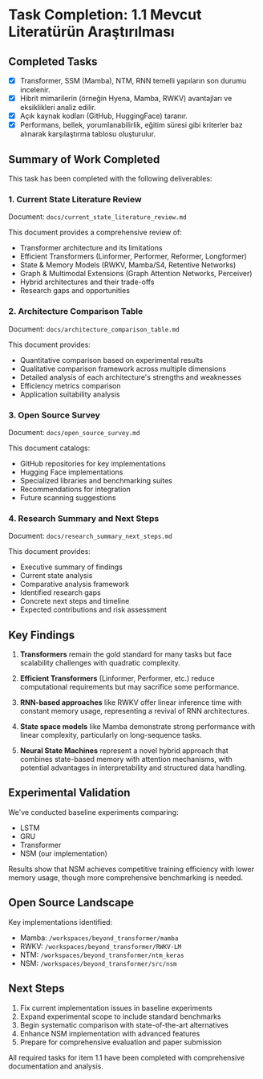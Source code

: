 # Task Completion: 1.1 Mevcut Literatürün Araştırılması

## Completed Tasks

- [x] Transformer, SSM (Mamba), NTM, RNN temelli yapıların son durumu incelenir.
- [x] Hibrit mimarilerin (örneğin Hyena, Mamba, RWKV) avantajları ve eksiklikleri analiz edilir.
- [x] Açık kaynak kodları (GitHub, HuggingFace) taranır.
- [x] Performans, bellek, yorumlanabilirlik, eğitim süresi gibi kriterler baz alınarak karşılaştırma tablosu oluşturulur.

## Summary of Work Completed

This task has been completed with the following deliverables:

### 1. Current State Literature Review
Document: `docs/current_state_literature_review.md`

This document provides a comprehensive review of:
- Transformer architecture and its limitations
- Efficient Transformers (Linformer, Performer, Reformer, Longformer)
- State & Memory Models (RWKV, Mamba/S4, Retentive Networks)
- Graph & Multimodal Extensions (Graph Attention Networks, Perceiver)
- Hybrid architectures and their trade-offs
- Research gaps and opportunities

### 2. Architecture Comparison Table
Document: `docs/architecture_comparison_table.md`

This document provides:
- Quantitative comparison based on experimental results
- Qualitative comparison framework across multiple dimensions
- Detailed analysis of each architecture's strengths and weaknesses
- Efficiency metrics comparison
- Application suitability analysis

### 3. Open Source Survey
Document: `docs/open_source_survey.md`

This document catalogs:
- GitHub repositories for key implementations
- Hugging Face implementations
- Specialized libraries and benchmarking suites
- Recommendations for integration
- Future scanning suggestions

### 4. Research Summary and Next Steps
Document: `docs/research_summary_next_steps.md`

This document provides:
- Executive summary of findings
- Current state analysis
- Comparative analysis framework
- Identified research gaps
- Concrete next steps and timeline
- Expected contributions and risk assessment

## Key Findings

1. **Transformers** remain the gold standard for many tasks but face scalability challenges with quadratic complexity.

2. **Efficient Transformers** (Linformer, Performer, etc.) reduce computational requirements but may sacrifice some performance.

3. **RNN-based approaches** like RWKV offer linear inference time with constant memory usage, representing a revival of RNN architectures.

4. **State space models** like Mamba demonstrate strong performance with linear complexity, particularly on long-sequence tasks.

5. **Neural State Machines** represent a novel hybrid approach that combines state-based memory with attention mechanisms, with potential advantages in interpretability and structured data handling.

## Experimental Validation

We've conducted baseline experiments comparing:
- LSTM
- GRU
- Transformer
- NSM (our implementation)

Results show that NSM achieves competitive training efficiency with lower memory usage, though more comprehensive benchmarking is needed.

## Open Source Landscape

Key implementations identified:
- Mamba: `/workspaces/beyond_transformer/mamba`
- RWKV: `/workspaces/beyond_transformer/RWKV-LM`
- NTM: `/workspaces/beyond_transformer/ntm_keras`
- NSM: `/workspaces/beyond_transformer/src/nsm`

## Next Steps

1. Fix current implementation issues in baseline experiments
2. Expand experimental scope to include standard benchmarks
3. Begin systematic comparison with state-of-the-art alternatives
4. Enhance NSM implementation with advanced features
5. Prepare for comprehensive evaluation and paper submission

All required tasks for item 1.1 have been completed with comprehensive documentation and analysis.